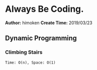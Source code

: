 # Always Be Coding.
**Author:** himoken
**Create Time:** 2019/03/23

## 


## Dynamic Programming

### Climbing Stairs
	Time: O(n), Space: O(1)